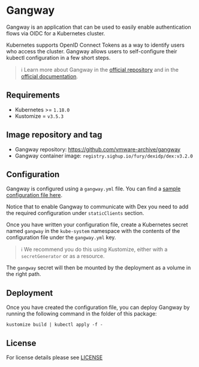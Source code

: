 # Gangway

<!-- <KFD-DOCS> -->

Gangway is an application that can be used to easily enable authentication flows via OIDC for a Kubernetes cluster.

Kubernetes supports OpenID Connect Tokens as a way to identify users who access the cluster. Gangway allows users to self-configure their kubectl configuration in a few short steps.

> ℹ️ Learn more about Gangway in the [official repository](https://github.com/vmware-archive/gangway) and in the [official documentation](https://github.com/vmware-archive/gangway/blob/master/docs/README.md).

## Requirements

- Kubernetes >= `1.18.0`
- Kustomize = `v3.5.3`

## Image repository and tag

- Gangway repository: <https://github.com/vmware-archive/gangway>
- Gangway container image: `registry.sighup.io/fury/dexidp/dex:v3.2.0`

## Configuration

Gangway is configured using a `gangway.yml` file. You can find a [sample configuration file here](example/gangway.yml).

Notice that to enable Gangway to communicate with Dex you need to add the required configuration under `staticClients` section.

Once you have written your configuration file, create a Kubernetes secret named `gangway` in the `kube-system` namespace with the contents of the configuration file under the `gangway.yml` key.

> ℹ️ We recommend you do this using Kustomize, either with a `secretGenerator` or as a resource.

The `gangway` secret will then be mounted by the deployment as a volume in the right path.

## Deployment

Once you have created the configuration file, you can deploy Gangway by running the following command in the folder of this package:

```shell
kustomize build | kubectl apply -f -
```

## License

For license details please see [LICENSE](https://sighup.io/fury/license)

<!-- </KFD-DOCS> -->
